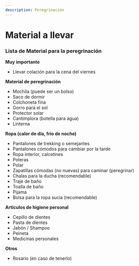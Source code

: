 ```yaml
---
description: Peregrinación
---
```


# Material a llevar



### Lista de Material para la peregrinación

**Muy importante**

* Llevar colación para la cena del viernes

**Material de peregrinación**

* Mochila \(puede ser un bolso\)
* Saco de dormir
* Colchoneta fina
* Gorro para el sol
* Protector solar
* Cantimplora \(botella para agua\)
* Linterna

**Ropa \(calor de día, frío de noche\)**

* Pantalones de trekking o semejantes
* Pantalones cómodos para cambiar por la tarde
* Ropa interior, calcetines
* Poleras
* Polar
* Zapatillas cómodas \(no nuevas\) para caminar \(peregrinar\)
* Chalas para la ducha \(recomendable\)
* Traje de baño
* Toalla de baño
* Pijama
* Bolsa para la ropa sucia \(recomendable\)

**Artículos de higiene personal**

* Cepillo de dientes
* Pasta de dientes
* Jabón / Shampoo
* Peineta
* Medicinas personales

**Otros**

* Rosario \(en caso de tenerlo\)

